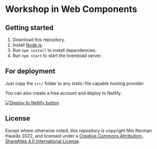 # Workshop in Web Components

## Getting started

1. Download this repository.
1. Install [Node.js](https://nodejs.org/en/).
1. Run `npm install` to install dependencies.
1. Run `npm start` to start the livereload server.

## For deployment

Just copy the `src/` folder to any static-file capable hosting provider.

You can also create a free account and deploy to Netlify.

[![Deploy to Netlify button](https://www.netlify.com/img/deploy/button.svg)](https://app.netlify.com/start/deploy?repository=https://github.com/nilsnh/workshop-on-web-components)

## License

Except where otherwise noted, this repository is copyright Nils Norman Haukås 2022, and licensed under a [Creative Commons Attribution-ShareAlike 4.0 International License](http://creativecommons.org/licenses/by-sa/4.0/).
